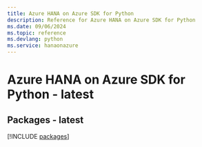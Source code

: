 ```yaml
---
title: Azure HANA on Azure SDK for Python
description: Reference for Azure HANA on Azure SDK for Python
ms.date: 09/06/2024
ms.topic: reference
ms.devlang: python
ms.service: hanaonazure
---
```

# Azure HANA on Azure SDK for Python - latest
## Packages - latest
[!INCLUDE [packages](hana-on-azure-index.md)]